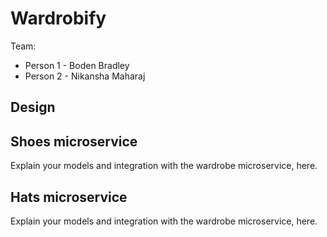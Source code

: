 # Wardrobify

Team:

* Person 1 - Boden Bradley
* Person 2 - Nikansha Maharaj

## Design

## Shoes microservice

Explain your models and integration with the wardrobe
microservice, here.

## Hats microservice

Explain your models and integration with the wardrobe
microservice, here.
